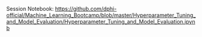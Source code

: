 <p>Session Notebook:&nbsp;<a href="https://github.com/dphi-official/Machine_Learning_Bootcamp/blob/master/Hyperparameter_Tuning_and_Model_Evaluation/Hyperparameter_Tuning_and_Model_Evaluation.ipynb" target="_blank">https://github.com/dphi-official/Machine_Learning_Bootcamp/blob/master/Hyperparameter_Tuning_and_Model_Evaluation/Hyperparameter_Tuning_and_Model_Evaluation.ipynb</a></p>